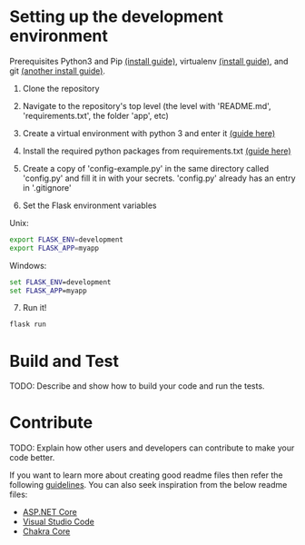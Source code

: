 # Setting up the development environment
Prerequisites Python3 and Pip [(install guide)](https://docs.python-guide.org/dev/virtualenvs/#make-sure-you-ve-got-python-pip), virtualenv [(install guide)](https://docs.python-guide.org/dev/virtualenvs/#lower-level-virtualenv), and git [(another install guide)](https://git-scm.com/book/en/v2/Getting-Started-Installing-Git).

1. Clone the repository

2. Navigate to the repository's top level (the level with 'README.md', 'requirements.txt', the folder 'app', etc)

3. Create a virtual environment with python 3 and enter it [(guide here)](https://docs.python-guide.org/dev/virtualenvs/#basic-usage)

4. Install the required python packages from requirements.txt [(guide here)](https://pip.pypa.io/en/stable/user_guide/#requirements-files)

5. Create a copy of 'config-example.py' in the same directory called 'config.py' and fill it in with your secrets. 'config.py' already has an entry in '.gitignore'

6. Set the Flask environment variables

Unix:

~~~bash
export FLASK_ENV=development
export FLASK_APP=myapp
~~~

Windows:

~~~cmd
set FLASK_ENV=development
set FLASK_APP=myapp
~~~

7. Run it!

~~~bash
flask run
~~~

# Build and Test
TODO: Describe and show how to build your code and run the tests. 

# Contribute
TODO: Explain how other users and developers can contribute to make your code better. 

If you want to learn more about creating good readme files then refer the following [guidelines](https://www.visualstudio.com/en-us/docs/git/create-a-readme). You can also seek inspiration from the below readme files:
- [ASP.NET Core](https://github.com/aspnet/Home)
- [Visual Studio Code](https://github.com/Microsoft/vscode)
- [Chakra Core](https://github.com/Microsoft/ChakraCore)
